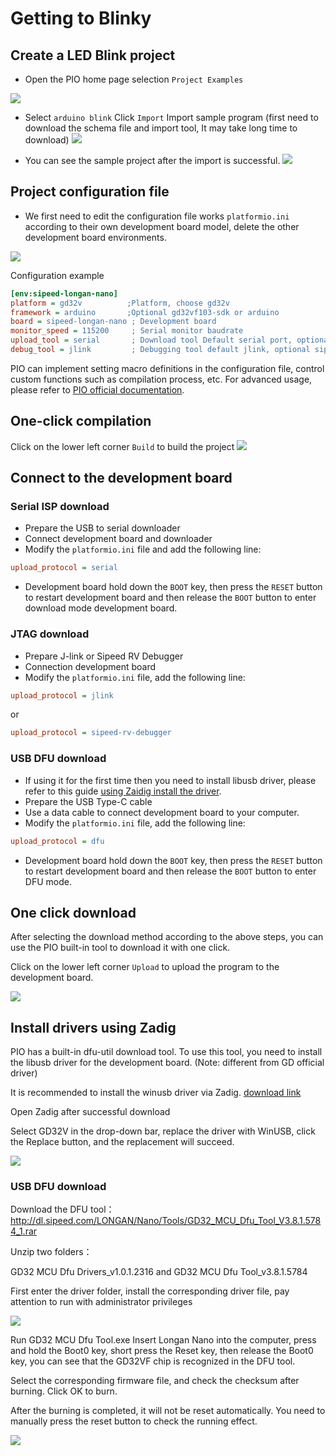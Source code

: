 Getting to Blinky
=====

## Create a LED Blink project

* Open the PIO home page selection `Project Examples`

![](http://blog.sipeed.com/wp-content/uploads/2019/04/d977e844490e6ccc4625f701883a29f5.png)

* Select `arduino blink` Click `Import` Import sample program (first need to download the schema file and import tool, It may take long time to download)
![](http://blog.sipeed.com/wp-content/uploads/2019/04/82943a6b74077e6210e2d9421cb5438f.png)


* You can see the sample project after the import is successful.
![](http://blog.sipeed.com/wp-content/uploads/2019/04/1262373ca7b0b483e30dac1124adaabf.png)

## Project configuration file


* We first need to edit the configuration file works `platformio.ini` according to their own development board model, delete the other development board environments.

![](assets/../../../assets/pio_ini_cfg.png)

Configuration example
```ini
[env:sipeed-longan-nano]
platform = gd32v          ;Platform, choose gd32v
framework = arduino       ;Optional gd32vf103-sdk or arduino
board = sipeed-longan-nano ; Development board
monitor_speed = 115200     ; Serial monitor baudrate
upload_tool = serial       ; Download tool Default serial port, optional jlink, gd-link, dfu, etc.
debug_tool = jlink         ; Debugging tool default jlink, optional sipeed-rv-debugger, etc.
```
PIO can implement setting macro definitions in the configuration file, control custom functions such as compilation process, etc. For advanced usage, please refer to [PIO official documentation](https://docs.platformio.org/en/latest/projectconf.html).

## One-click compilation

Click on the lower left corner `Build` to build the project
![](../../assets/pio_complie.png)

## Connect to the development board
### Serial ISP download
* Prepare the USB to serial downloader
* Connect development board and downloader
* Modify the `platformio.ini` file and add the following line:
```ini
upload_protocol = serial
```
* Development board hold down the `BOOT` key, then press the `RESET` button to restart development board and then release the `BOOT` button to enter download mode development board.

### JTAG download
* Prepare J-link or Sipeed RV Debugger
* Connection development board
* Modify the `platformio.ini` file, add the following line:
```ini
upload_protocol = jlink
```
or
```ini
upload_protocol = sipeed-rv-debugger
```

### USB DFU download
* If using it for the first time then you need to install libusb driver, please refer to this guide [using Zaidig install the driver](#%e4%bd%bf%e7%94%a8zadig%e5%ae%89%e8%a3%85%e9%a9%b1%e5%8a%a8).
* Prepare the USB Type-C cable
* Use a data cable to connect development board to your computer.
* Modify the `platformio.ini` file, add the following line:
```ini
upload_protocol = dfu
```
* Development board hold down the `BOOT` key, then press the `RESET` button to restart development board and then release the `BOOT` button to enter DFU mode.
  

## One click download

After selecting the download method according to the above steps, you can use the PIO built-in tool to download it with one click.

Click on the lower left corner `Upload` to upload the program to the development board.

![](../../assets/pio_upload.png)

## Install drivers using Zadig
PIO has a built-in dfu-util download tool. To use this tool, you need to install the libusb driver for the development board. (Note: different from GD official driver)

It is recommended to install the winusb driver via Zadig. [download link](https://github.com/pbatard/libwdi/releases/download/b721/zadig-2.4.exe)

Open Zadig after successful download

Select GD32V in the drop-down bar, replace the driver with WinUSB, click the Replace button, and the replacement will succeed.

![](../../assets/dfu_zadig.png)

### USB DFU download
Download the DFU tool：http://dl.sipeed.com/LONGAN/Nano/Tools/GD32_MCU_Dfu_Tool_V3.8.1.5784_1.rar

Unzip two folders：

GD32 MCU Dfu Drivers_v1.0.1.2316 and GD32 MCU Dfu Tool_v3.8.1.5784

First enter the driver folder, install the corresponding driver file, pay attention to run with administrator privileges

![](../../assets/examples/how_to_install_dfu.png)

Run GD32 MCU Dfu Tool.exe Insert Longan Nano into the computer, press and hold the Boot0 key, short press the Reset key, then release the Boot0 key, you can see that the GD32VF chip is recognized in the DFU tool.

Select the corresponding firmware file, and check the checksum after burning. Click OK to burn.

After the burning is completed, it will not be reset automatically. You need to manually press the reset button to check the running effect.

![](../../assets/examples/how_to_use_dfu.png)
